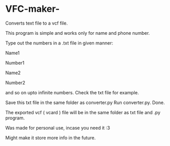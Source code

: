 # VFC-maker-
Converts text file to a vcf file.

This program is simple and works only for name and phone number. 

Type out the numbers in a .txt file in given manner:

Name1

Number1

Name2

Number2

and so on upto infinite numbers.
Check the txt file for example.

Save this txt file in the same folder as converter.py
Run converter.py.
Done.

The exported vcf ( vcard ) file will be in the same folder as txt file and .py program.

Was made for personal use, incase you need it :3

Might make it store more info in the future.
